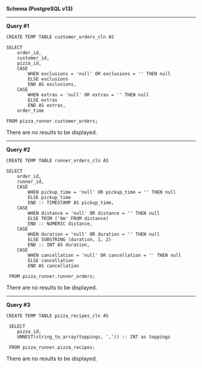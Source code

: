 **Schema (PostgreSQL v13)**


---

**Query #1**

    CREATE TEMP TABLE customer_orders_cln AS
    
    SELECT 
    	order_id,
        customer_id,
        pizza_id,
        CASE
        	WHEN exclusions = 'null' OR exclusions = '' THEN null
            ELSE exclusions
            END AS exclusions,
        CASE
        	WHEN extras = 'null' OR extras = '' THEN null
            ELSE extras
            END AS extras,
        order_time
        
    FROM pizza_runner.customer_orders;

There are no results to be displayed.

---
**Query #2**

    CREATE TEMP TABLE runner_orders_cln AS
    
    SELECT
    	order_id,
        runner_id,
        CASE
        	WHEN pickup_time = 'null' OR pickup_time = '' THEN null
            ELSE pickup_time
            END :: TIMESTAMP AS pickup_time,
        CASE
        	WHEN distance = 'null' OR distance = '' THEN null
            ELSE TRIM ('km' FROM distance)
            END :: NUMERIC distance,
        CASE
        	WHEN duration = 'null' OR duration = '' THEN null
            ELSE SUBSTRING (duration, 1, 2)
            END :: INT AS duration,
        CASE
        	WHEN cancellation = 'null' OR cancellation = '' THEN null
            ELSE cancellation
            END AS cancellation
            
     FROM pizza_runner.runner_orders;

There are no results to be displayed.

---
**Query #3**

    CREATE TEMP TABLE pizza_recipes_cln AS
     
     SELECT 
     	pizza_id,
        UNNEST(string_to_array(toppings, ',')) :: INT as toppings
     
     FROM pizza_runner.pizza_recipes;

There are no results to be displayed.

